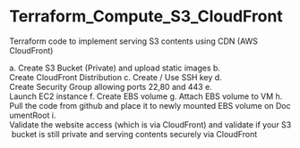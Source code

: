 # Terraform_Compute_S3_CloudFront

Terraform code to implement serving S3 contents using CDN (AWS CloudFront)

a. Create S3 Bucket (Private) and upload static images
b. Create CloudFront Distribution
c. Create / Use SSH key
d. Create Security Group allowing ports 22,80 and 443
e. Launch EC2 instance
f. Create EBS volume
g. Attach EBS volume to VM
h. Pull the code from github and place it to newly mounted EBS volume on DocumentRoot
i. Validate the website access (which is via CloudFront) and validate if your S3 bucket is still private and serving contents securely via CloudFront
